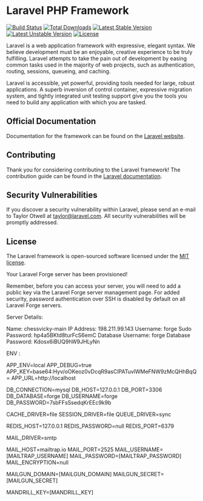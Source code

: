 # Laravel PHP Framework

[![Build Status](https://travis-ci.org/laravel/framework.svg)](https://travis-ci.org/laravel/framework)
[![Total Downloads](https://poser.pugx.org/laravel/framework/d/total.svg)](https://packagist.org/packages/laravel/framework)
[![Latest Stable Version](https://poser.pugx.org/laravel/framework/v/stable.svg)](https://packagist.org/packages/laravel/framework)
[![Latest Unstable Version](https://poser.pugx.org/laravel/framework/v/unstable.svg)](https://packagist.org/packages/laravel/framework)
[![License](https://poser.pugx.org/laravel/framework/license.svg)](https://packagist.org/packages/laravel/framework)

Laravel is a web application framework with expressive, elegant syntax. We believe development must be an enjoyable, creative experience to be truly fulfilling. Laravel attempts to take the pain out of development by easing common tasks used in the majority of web projects, such as authentication, routing, sessions, queueing, and caching.

Laravel is accessible, yet powerful, providing tools needed for large, robust applications. A superb inversion of control container, expressive migration system, and tightly integrated unit testing support give you the tools you need to build any application with which you are tasked.

## Official Documentation

Documentation for the framework can be found on the [Laravel website](http://laravel.com/docs).

## Contributing

Thank you for considering contributing to the Laravel framework! The contribution guide can be found in the [Laravel documentation](http://laravel.com/docs/contributions).

## Security Vulnerabilities

If you discover a security vulnerability within Laravel, please send an e-mail to Taylor Otwell at taylor@laravel.com. All security vulnerabilities will be promptly addressed.

## License

The Laravel framework is open-sourced software licensed under the [MIT license](http://opensource.org/licenses/MIT).


Your Laravel Forge server has been provisioned!

Remember, before you can access your server, you will need to add a public key via the Laravel Forge server management page. For added security, password authentication over SSH is disabled by default on all Laravel Forge servers.

Server Details:


Name:	chessvicky-main
IP Address:	198.211.99.143
Username:	forge
Sudo Password:	hp4a5BKtd8turFcS6emC
Database Username:	forge
Database Password:	Kdosx6iBUQ9hW9JHLyNn



ENV :

APP_ENV=local
APP_DEBUG=true
APP_KEY=base64:Hyv/oOKeoz0vDcqR9asClPATuvlWMeFNW9zMcQHhBqQ=
APP_URL=http://localhost

DB_CONNECTION=mysql
DB_HOST=127.0.0.1
DB_PORT=3306
DB_DATABASE=forge
DB_USERNAME=forge
DB_PASSWORD=7sbFFsSsedqKrEEc9k9b

CACHE_DRIVER=file
SESSION_DRIVER=file
QUEUE_DRIVER=sync

REDIS_HOST=127.0.0.1
REDIS_PASSWORD=null
REDIS_PORT=6379

MAIL_DRIVER=smtp

MAIL_HOST=mailtrap.io
MAIL_PORT=2525
MAIL_USERNAME=[MAILTRAP_USERNAME]
MAIL_PASSWORD=[MAILTRAP_PASSWORD]
MAIL_ENCRYPTION=null

MAILGUN_DOMAIN=[MAILGUN_DOMAIN]
MAILGUN_SECRET=[MAILGUN_SECRET]

MANDRILL_KEY=[MANDRILL_KEY]
